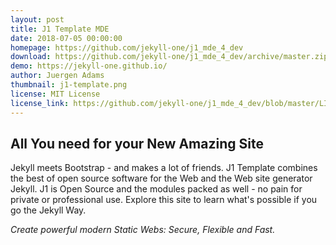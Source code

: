 ```yaml
---
layout: post
title: J1 Template MDE
date: 2018-07-05 00:00:00
homepage: https://github.com/jekyll-one/j1_mde_4_dev
download: https://github.com/jekyll-one/j1_mde_4_dev/archive/master.zip
demo: https://jekyll-one.github.io/
author: Juergen Adams
thumbnail: j1-template.png
license: MIT License
license_link: https://github.com/jekyll-one/j1_mde_4_dev/blob/master/LICENSE
---
```


## All You need for your New Amazing Site

Jekyll meets Bootstrap - and makes a lot of friends. J1 Template combines 
the best of open source software for the Web and the Web site generator 
Jekyll. J1 is Open Source and the modules packed as well - no pain for 
private or professional use. Explore this site to learn what's possible 
if you go the Jekyll Way.

*Create powerful modern Static Webs: Secure, Flexible and Fast.*